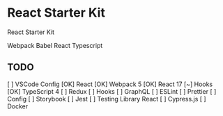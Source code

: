 # React Starter Kit

React Starter Kit

Webpack
Babel
React
Typescript

## TODO

[ ] VSCode Config
[OK] React
  [OK] Webpack 5
[OK] React 17
	[~] Hooks
[OK] TypeScript 4
[ ] Redux
	[ ] Hooks
[ ] GraphQL
[ ] ESLint
[ ] Prettier
  [ ] Config
[ ] Storybook
[ ] Jest
[ ] Testing Library React
[ ] Cypress.js
[ ] Docker
